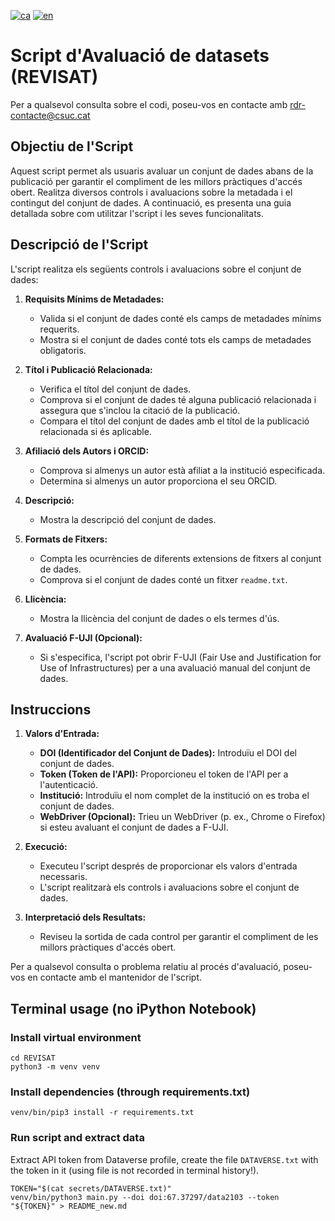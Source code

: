[![ca](https://img.shields.io/badge/lang-ca-blue.svg)](https://github.com/CSUC/RDR-scripts/blob/main/REVISAT/README.md)
[![en](https://img.shields.io/badge/lang-en-green.svg)](https://github.com/CSUC/RDR-scripts/blob/main/REVISAT/README_ENG.md)
# Script d'Avaluació de datasets (REVISAT)
Per a qualsevol consulta sobre el codi, poseu-vos en contacte amb rdr-contacte@csuc.cat

## Objectiu de l'Script

Aquest script permet als usuaris avaluar un conjunt de dades abans de la publicació per garantir el compliment de les millors pràctiques d'accés obert. Realitza diversos controls i avaluacions sobre la metadada i el contingut del conjunt de dades. A continuació, es presenta una guia detallada sobre com utilitzar l'script i les seves funcionalitats.

## Descripció de l'Script

L'script realitza els següents controls i avaluacions sobre el conjunt de dades:

1. **Requisits Mínims de Metadades:**
    - Valida si el conjunt de dades conté els camps de metadades mínims requerits.
    - Mostra si el conjunt de dades conté tots els camps de metadades obligatoris.

2. **Títol i Publicació Relacionada:**
    - Verifica el títol del conjunt de dades.
    - Comprova si el conjunt de dades té alguna publicació relacionada i assegura que s'inclou la citació de la publicació.
    - Compara el títol del conjunt de dades amb el títol de la publicació relacionada si és aplicable.

3. **Afiliació dels Autors i ORCID:**
    - Comprova si almenys un autor està afiliat a la institució especificada.
    - Determina si almenys un autor proporciona el seu ORCID.

4. **Descripció:**
    - Mostra la descripció del conjunt de dades.

5. **Formats de Fitxers:**
    - Compta les ocurrències de diferents extensions de fitxers al conjunt de dades.
    - Comprova si el conjunt de dades conté un fitxer `readme.txt`.

6. **Llicència:**
    - Mostra la llicència del conjunt de dades o els termes d'ús.

7. **Avaluació F-UJI (Opcional):**
    - Si s'especifica, l'script pot obrir F-UJI (Fair Use and Justification for Use of Infrastructures) per a una avaluació manual del conjunt de dades.

## Instruccions

1. **Valors d'Entrada:**
    - **DOI (Identificador del Conjunt de Dades):** Introduïu el DOI del conjunt de dades.
    - **Token (Token de l'API):** Proporcioneu el token de l'API per a l'autenticació.
    - **Institució:** Introduïu el nom complet de la institució on es troba el conjunt de dades.
    - **WebDriver (Opcional):** Trieu un WebDriver (p. ex., Chrome o Firefox) si esteu avaluant el conjunt de dades a F-UJI.

2. **Execució:**
    - Executeu l'script després de proporcionar els valors d'entrada necessaris.
    - L'script realitzarà els controls i avaluacions sobre el conjunt de dades.

3. **Interpretació dels Resultats:**
    - Reviseu la sortida de cada control per garantir el compliment de les millors pràctiques d'accés obert.

Per a qualsevol consulta o problema relatiu al procés d'avaluació, poseu-vos en contacte amb el mantenidor de l'script.


## Terminal usage (no iPython Notebook) 

### Install virtual environment
```shell
cd REVISAT
python3 -m venv venv
```

### Install dependencies (through requirements.txt)
```shell
venv/bin/pip3 install -r requirements.txt
```

### Run script and extract data
Extract API token from Dataverse profile, create the file `DATAVERSE.txt` with the token in it (using file is not 
recorded in terminal history!).

```shell
TOKEN="$(cat secrets/DATAVERSE.txt)"
venv/bin/python3 main.py --doi doi:67.37297/data2103 --token "${TOKEN}" > README_new.md
```


